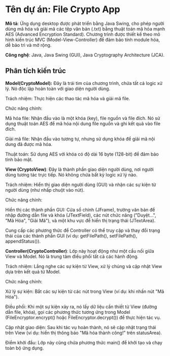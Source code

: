 
# Tên dự án: File Crypto App


**Mô tả**: Ứng dụng desktop được phát triển bằng Java Swing, cho phép người dùng mã hóa và giải mã các tệp văn bản (.txt) bằng thuật toán mã hóa mạnh AES (Advanced Encryption Standard). Chương trình được thiết kế theo mô hình kiến trúc MVC (Model-View-Controller) để đảm bảo tính module hóa, dễ bảo trì và mở rộng.

**Công nghệ**: Java, Java Swing (GUI), Java Cryptography Architecture (JCA).


## Phân tích kiến trúc

**Model(CryptoModel):** 
Đây là trái tim của chương trình, chứa tất cả logic xử lý. Nó độc lập hoàn toàn với giao diện người dùng.

Trách nhiệm: Thực hiện các thao tác mã hóa và giải mã file.

Chức năng chính:

Mã hóa file: Nhận đầu vào là một khóa (key), file nguồn và file đích. Nó sử dụng thuật toán AES để mã hóa nội dung file nguồn và ghi kết quả vào file đích.

Giải mã file: Nhận đầu vào tương tự, nhưng sử dụng khóa để giải mã nội dung đã được mã hóa.

Thuật toán: Sử dụng AES với khóa có độ dài 16 byte (128-bit) để đảm bảo tính bảo mật.

**View (CryptoView)**: Đây là thành phần giao diện người dùng, nơi người dùng tương tác trực tiếp. Nó không chứa bất kỳ logic xử lý nào.

Trách nhiệm: Hiển thị giao diện người dùng (GUI) và nhận các sự kiện từ người dùng (như nhấp chuột vào nút).

Chức năng chính:

Hiển thị các thành phần GUI: Cửa sổ chính (JFrame), trường văn bản để nhập đường dẫn file và khóa (JTextField), các nút chức năng ("Duyệt...", "Mã Hóa", "Giải Mã"), và một khu vực để hiển thị trạng thái (JTextArea).

Cung cấp các phương thức để Controller có thể truy cập và thay đổi trạng thái của các thành phần GUI (ví dụ: getFilePath(), setFilePath(), appendStatus()).

**Controller(CryptoController)**: Lớp này hoạt động như một cầu nối giữa View và Model. Nó là trung tâm điều phối tất cả các hành động.

Trách nhiệm: Lắng nghe các sự kiện từ View, xử lý chúng và cập nhật View dựa trên kết quả từ Model.

Chức năng chính:

Xử lý sự kiện: Bắt các sự kiện từ các nút trong View (ví dụ: khi nhấn nút "Mã Hóa").

Điều phối: Khi một sự kiện xảy ra, nó lấy dữ liệu cần thiết từ View (đường dẫn file, khóa), gọi các phương thức tương ứng trong Model (FileEncryptor.encrypt() hoặc FileEncryptor.decrypt()) để thực hiện tác vụ.

Cập nhật giao diện: Sau khi tác vụ hoàn thành, nó sẽ cập nhật trạng thái trên View (ví dụ: hiển thị thông báo "Mã hóa thành công!" trên statusArea).

Điểm khởi đầu: Lớp này cũng chứa phương thức main() để khởi tạo và chạy toàn bộ ứng dụng.


